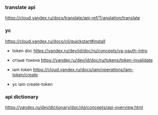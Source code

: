 ### translate api

https://cloud.yandex.ru/docs/translate/api-ref/Translation/translate

### yc

https://cloud.yandex.ru/docs/cli/quickstart#install

- token doc https://yandex.ru/dev/id/doc/ru/concepts/ya-oauth-intro
- отзыв токена https://yandex.ru/dev/id/doc/ru/tokens/token-invalidate
- iam token https://cloud.yandex.ru/docs/iam/operations/iam-token/create

- yc iam create-token

### api dictionary

https://yandex.ru/dev/dictionary/doc/dg/concepts/api-overview.html
